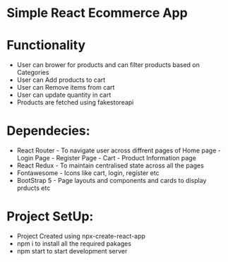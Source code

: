 # Simple React Ecommerce App

# Functionality 
- User can brower for products and can filter products based on Categories
- User can Add products to cart 
- User can Remove items from cart 
- User can update quantity in cart 
- Products are fetched using fakestoreapi

# Dependecies:
- React Router - To navigate user across diffrent pages of Home page - Login Page - Register Page -  Cart - Product Information page 
- React Redux - To maintain centralised state across all the pages
- Fontawesome - Icons like cart, login, register etc
- BootStrap 5 - Page layouts and components and cards to display prducts etc

# Project SetUp:

- Project Created using npx-create-react-app
- npm i to install all the required pakages
- npm start to start development server 

